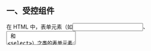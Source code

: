 
## 一、受控组件

在 HTML 中，表单元素（如<input>、 <textarea> 和 <select>）之类的表单元素通常自己维护 state，并根据用户输入进行更新。而在 React 中，可变状态通常保存在组件的 state 属性中，并且只能通过使用 setState() 来更新。

可以把两者结合起来，使 React 的 state 成为“唯一数据源”。即渲染表单的 React 组件还控制着用户输入过程中表单发生的操作。被 React 以这种方式控制取值的表单输入元素就叫做“受控组件”。

栗子：

```javascript

class NameForm extends React.Component {

  constructor(props) {
    super(props);
    
    this.state = {value: ''};

    this.handleChange = this.handleChange.bind(this);
    this.handleSubmit = this.handleSubmit.bind(this);
  }

  handleChange(event) {
    this.setState({value: event.target.value});
  }

  handleSubmit(event) {
    alert('提交的名字: ' + this.state.value);
    event.preventDefault();
  }

  render() {
    return (
      <form onSubmit={this.handleSubmit}>
        <label>
          名字:
          <input type="text" value={this.state.value} onChange={this.handleChange} />
        </label>
        <input type="submit" value="提交" />
      </form>
    );
  }
}

```

在上述代码中，在表单元素上设置了 value 属性，因此显示的值将始终为 this.state.value，这使得 React 的 state 成为唯一数据源。由于 handlechange 在每次按键时都会执行并更新 React 的 state，因此显示的值将随着用户输入而更新。


**总的来说，对于受控组件，输入的值始终由 React 的 state 驱动，或者说作为唯一数据源。而且在大多数情况下，推荐使用受控组件来处理表单数据。**


## 二、非受控组件

对于非受控组件，表单数据将交由 DOM 节点来处理。


可以 使用 ref 来从 DOM 节点中获取表单数据。栗子：

```

class NameForm extends React.Component {
  constructor(props) {
    super(props);
    
    this.handleSubmit = this.handleSubmit.bind(this);
    
    this.input = React.createRef();
  }

  handleSubmit(event) {
    alert('A name was submitted: ' + this.input.current.value);
    event.preventDefault();
  }

  render() {
    return (
      <form onSubmit={this.handleSubmit}>
        <label>
          Name:
          <input type="text" ref={this.input} />
        </label>
        <input type="submit" value="Submit" />
      </form>
    );
  }
}

```

因为非受控组件将真实数据储存在 DOM 节点中，所以在使用非受控组件时，有时候反而更容易同时集成 React 和非 React 代码。如果你不介意代码美观性，并且希望快速编写代码，使用非受控组件往往可以减少你的代码量。




